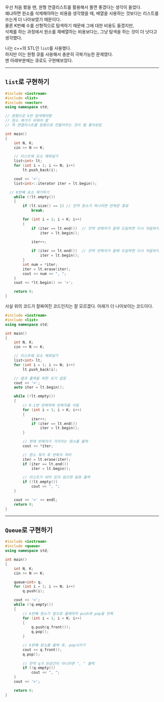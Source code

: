 우선 처음 봤을 땐, 원형 연결리스트를 활용해서 풀면 좋겠다는 생각이 들었다.   
왜냐하면 원소를 삭제해야하는 비용을 생각했을 때, 배열을 사용하는 것보다는 리스트를 쓰는게 더 나아보였기 때문이다.   
물론 K번쨰 수를 선형적으로 탐색하기 때문에 그에 대한 비용도 들겠지만,   
삭제를 하는 과정에서 원소를 재배열하는 비용보다는, 그냥 탐색을 하는 것이 더 낫다고 생각했다.

나는 c++의 STL인 `list`를 사용했다.   
하지만 이는 원형 큐를 사용해서 충분히 극복가능한 문제였다.   
맨 아래부분에는 큐로도 구현해보았다.

---

## `list`로 구현하기
```cpp
#include <iostream>
#include <list>
#include <vector>
using namespace std;

// 원형으로 k번 탐색해야함
// 원소 제거가 쉬워야 함
// 즉 연결리스트를 원형으로 만들어주는 것이 젤 좋아보임

int main()
{
	int N, K;
	cin >> N >> K;

	// 리스트에 요소 채워넣기
	list<int> lt;
	for (int i = 1; i <= N; i++)
		lt.push_back(i);

	cout << '<';
	list<int>::iterator iter = lt.begin();

  // K번째 요소 제거하기
	while (!lt.empty())
	{
		if (lt.size() == 1) // 만약 원소가 하나라면 반복문 종료
			break;

		for (int i = 1; i < K; i++)
		{
			if (iter == lt.end())  // 만약 반복자가 끝에 도달하면 다시 처음위치로 옮겨주기
				iter = lt.begin();
			
			iter++;

			if (iter == lt.end())  // 만약 반복자가 끝에 도달하면 다시 처음위치로 옮겨주기
				iter = lt.begin();
		}
		int num = *iter;
		iter = lt.erase(iter);
		cout << num << ", ";
	}
	cout << *lt.begin() << '>';

	return 0;
}
```

사실 위의 코드가 잘짜여진 코드인지는 잘 모르겠다. 
아래가 더 나아보이는 코드이다.
```cpp
#include <iostream>
#include <list>
using namespace std;

int main()
{
    int N, K;
    cin >> N >> K;

    // 리스트에 요소 채워넣기
    list<int> lt;
    for (int i = 1; i <= N; i++)
        lt.push_back(i);

    // 결과 출력을 위한 초기 설정
    cout << '<';
    auto iter = lt.begin();

    while (!lt.empty())
    {
        // K-1번 반복하며 반복자를 이동
        for (int i = 1; i < K; i++)
        {
            iter++;
            if (iter == lt.end())
                iter = lt.begin();
        }

        // 현재 반복자가 가리키는 원소를 출력
        cout << *iter;

        // 원소 제거 후 반복자 처리
        iter = lt.erase(iter);
        if (iter == lt.end())
            iter = lt.begin();

        // 리스트가 비어 있지 않으면 쉼표 출력
        if (!lt.empty())
            cout << ", ";
    }

    cout << '>' << endl;
    return 0;
}
```
---

## `Queue`로 구현하기
```cpp
#include <iostream>
#include <queue>
using namespace std;

int main()
{
	int N, K;
	cin >> N >> K;

	queue<int> q;
	for (int i = 1; i <= N; i++)
		q.push(i);

	cout << '<';
	while (!q.empty())
	{
		// k번째 원소가 앞으로 올때까지 push와 pop을 반복
		for (int i = 1; i < K; i++) 
		{
			q.push(q.front());
			q.pop();
		}

		// k번째 원소를 출력 후, pop시키기
		cout << q.front();
		q.pop();
		
		// 만약 q가 빈공간이 아니라면 ", " 출력
		if (!q.empty())
			cout << ", ";
	}
	cout << '>';

	return 0;
}
```
